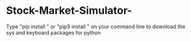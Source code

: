 # Stock-Market-Simulator-

Type "pip install <package>" or "pip3 install <package>" on your command line to download the sys and keyboard packages for python
 
